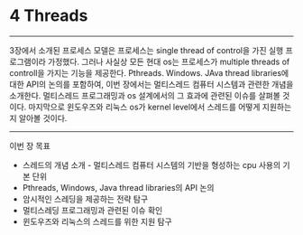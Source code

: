 # 4 Threads
---
3장에서 소개된 프로세스 모델은 프로세스는 single thread of control을 가진 실행 프로그램이라 가정했다. 그러나 사실상 모든 현대 os는 프로세스가 multiple threads of controll을 가지는 기능을 제공한다. Pthreads. Windows. JAva thread libraries에 대한 API의 논의를 포함하여, 이번 장에서는 멀티스레드 컴퓨터 시스템과 관련한 개념을 소개한다. 멀티스레드 프로그래밍과 os 설계에서의 그 효과에 관련된 이슈를 살펴볼 것이다. 마지막으로 윈도우즈와 리눅스 os가 kernel level에서 스레드를 어떻게 지원하는지 알아볼 것이다.

---
이번 장 목표
- 스레드의 개념 소개 - 멀티스레드 컴퓨터 시스템의 기반을 형성하는 cpu 사용의 기본 단위
- Pthreads, Windows, Java thread libraries의 API 논의
- 암시적인 스레딩을 제공하는 전략 탐구
- 멀티스레딩 프로그래밍과 관련된 이슈 확인
- 윈도우즈와 리눅스의 스레드를 위한 지원 탐구
